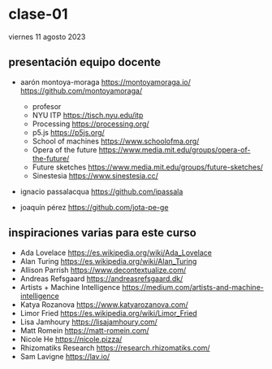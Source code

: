 # clase-01

viernes 11 agosto 2023

## presentación equipo docente

- aarón montoya-moraga https://montoyamoraga.io/ https://github.com/montoyamoraga/
  - profesor
  - NYU ITP https://tisch.nyu.edu/itp
  - Processing https://processing.org/
  - p5.js https://p5js.org/
  - School of machines https://www.schoolofma.org/
  - Opera of the future https://www.media.mit.edu/groups/opera-of-the-future/
  - Future sketches https://www.media.mit.edu/groups/future-sketches/
  - Sinestesia https://www.sinestesia.cc/

- ignacio passalacqua https://github.com/ipassala

- joaquín pérez https://github.com/jota-pe-ge

## inspiraciones varias para este curso

- Ada Lovelace https://es.wikipedia.org/wiki/Ada_Lovelace
- Alan Turing https://es.wikipedia.org/wiki/Alan_Turing
- Allison Parrish https://www.decontextualize.com/
- Andreas Refsgaard https://andreasrefsgaard.dk/
- Artists + Machine Intelligence https://medium.com/artists-and-machine-intelligence
- Katya Rozanova https://www.katyarozanova.com/
- Limor Fried https://es.wikipedia.org/wiki/Limor_Fried
- Lisa Jamhoury https://lisajamhoury.com/
- Matt Romein https://matt-romein.com/
- Nicole He https://nicole.pizza/
- Rhizomatiks Research https://research.rhizomatiks.com/
- Sam Lavigne https://lav.io/



